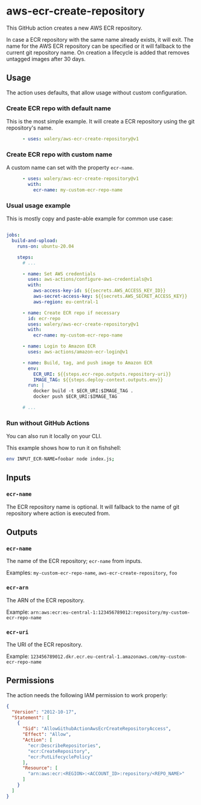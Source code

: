 # aws-ecr-create-repository

This GitHub action creates a new AWS ECR repository.

In case a ECR repository with the same name already exists, it will exit.
The name for the AWS ECR repository can be specified or it will fallback to the current git repository name.
On creation a lifecycle is added that removes untagged images after 30 days.

## Usage

The action uses defaults, that allow usage without custom configuration.

### Create ECR repo with default name

This is the most simple example.
It will create a ECR repository using the git repository's name.

```yaml
      - uses: walery/aws-ecr-create-repository@v1
```

### Create ECR repo with custom name

A custom name can set with the property `ecr-name`.

```yaml
      - uses: walery/aws-ecr-create-repository@v1
        with:
          ecr-name: my-custom-ecr-repo-name
```

### Usual usage example

This is mostly copy and paste-able example for common use case:

```yaml

jobs:
  build-and-upload:
    runs-on: ubuntu-20.04

    steps:
      # ...

      - name: Set AWS credentials
        uses: aws-actions/configure-aws-credentials@v1
        with:
          aws-access-key-id: ${{secrets.AWS_ACCESS_KEY_ID}}
          aws-secret-access-key: ${{secrets.AWS_SECRET_ACCESS_KEY}}
          aws-region: eu-central-1

      - name: Create ECR repo if necessary
        id: ecr-repo
        uses: walery/aws-ecr-create-repository@v1
        with:
          ecr-name: my-custom-ecr-repo-name

      - name: Login to Amazon ECR
        uses: aws-actions/amazon-ecr-login@v1

      - name: Build, tag, and push image to Amazon ECR
        env:
          ECR_URI: ${{steps.ecr-repo.outputs.repository-uri}}
          IMAGE_TAG: ${{steps.deploy-context.outputs.env}}
        run: |
          docker build -t $ECR_URI:$IMAGE_TAG .
          docker push $ECR_URI:$IMAGE_TAG

      # ...
```

### Run without GitHub Actions

You can also run it locally on your CLI.

This example shows how to run it on fishshell:

```sh
env INPUT_ECR-NAME=foobar node index.js;
```

## Inputs

### `ecr-name`

The ECR repository name is optional.
It will fallback to the name of git repository where action is executed from.

## Outputs

### `ecr-name`

The name of the ECR repository; `ecr-name` from inputs.

Examples: `my-custom-ecr-repo-name`, `aws-ecr-create-repository`, `foo`

### `ecr-arn`

The ARN of the ECR repository.

Example: `arn:aws:ecr:eu-central-1:123456789012:repository/my-custom-ecr-repo-name`

### `ecr-uri`

The URI of the ECR repository.

Example: `123456789012.dkr.ecr.eu-central-1.amazonaws.com/my-custom-ecr-repo-name`

## Permissions

The action needs the following IAM permission to work properly:

```json
{
  "Version": "2012-10-17",
  "Statement": [
    {
      "Sid": "AllowGithubActionAwsEcrCreateRepositoryAccess",
      "Effect": "Allow",
      "Action": [
        "ecr:DescribeRepositories",
        "ecr:CreateRepository",
        "ecr:PutLifecyclePolicy"
      ],
      "Resource": [
        "arn:aws:ecr:<REGION>:<ACCOUNT_ID>:repository/<REPO_NAME>"
      ]
    }
  ]
}
```

